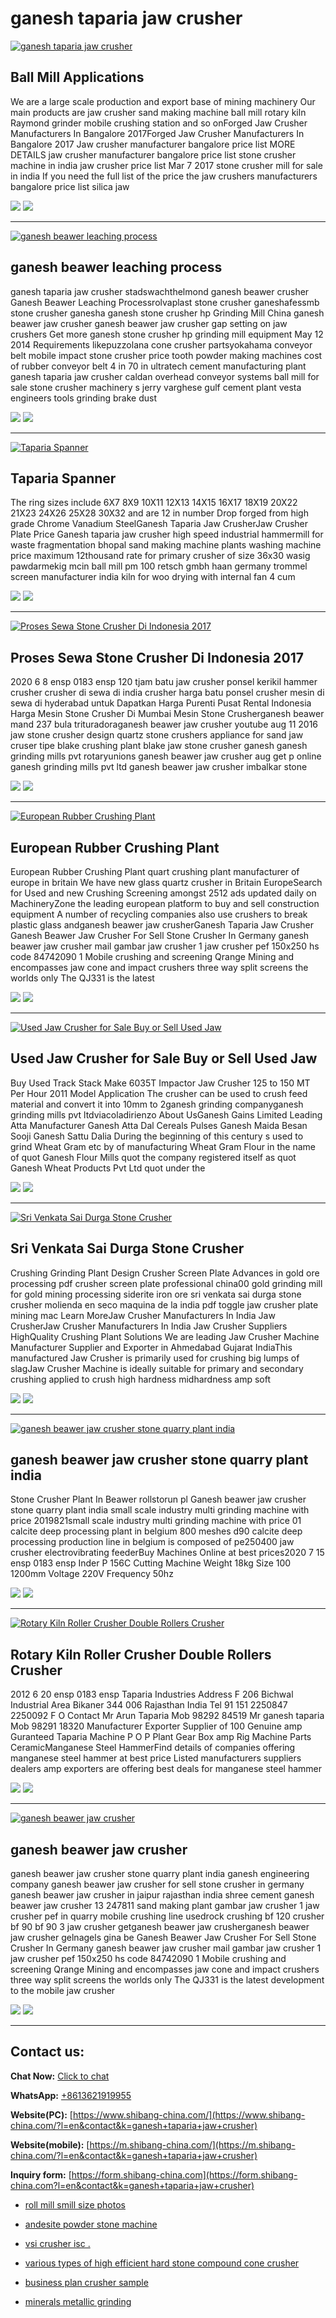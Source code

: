 # ganesh taparia jaw crusher

<a href="https://swt.shibang-china.com/?l=en&img&k=ganesh+taparia+jaw+crusher" target="_blank">![ganesh taparia jaw crusher](http://static.shibang-china.com/all-800x300/208.jpg)</a>

## Ball Mill Applications
We are a large scale production and export base of mining machinery Our main products are jaw crusher sand making machine ball mill rotary kiln Raymond grinder mobile crushing station and so onForged Jaw Crusher Manufacturers In Bangalore 2017Forged Jaw Crusher Manufacturers In Bangalore 2017 Jaw crusher manufacturer bangalore price list MORE DETAILS jaw crusher manufacturer bangalore price list stone crusher machine in india jaw crusher price list Mar 7 2017 stone crusher mill for sale in india If you need the full list of the price the jaw crushers manufacturers bangalore price list silica jaw


<a href="https://whatsapp.shibangsoft.com/WhatsApp.php" target="_blank" title="WhatsApp">![](http://static.shibang-china.com/icon/whatsapp.png)</a> <a href="https://swt.shibang-china.com/?l=en&icon&k=ganesh+taparia+jaw+crusher" target="_blank">![](http://static.shibang-china.com/icon/chat-en.png)</a>

---

<a href="https://swt.shibang-china.com/?l=en&img&k=ganesh+taparia+jaw+crusher" target="_blank">![ganesh beawer leaching process](http://static.shibang-china.com/all-800x300/876.jpg)</a>

## ganesh beawer leaching process
ganesh taparia jaw crusher stadswachthelmond ganesh beawer crusher Ganesh Beawer Leaching Processrolvaplast stone crusher ganeshafessmb stone crusher ganesha ganesh stone crusher hp Grinding Mill China ganesh beawer jaw crusher ganesh beawer jaw crusher gap setting on jaw crushers Get more ganesh stone crusher hp grinding mill equipment May 12 2014 Requirements likepuzzolana cone crusher partsyokahama conveyor belt mobile impact stone crusher price tooth powder making machines cost of rubber conveyor belt 4 in 70 in ultratech cement manufacturing plant ganesh taparia jaw crusher caldan overhead conveyor systems ball mill for sale stone crusher machinery s jerry varghese gulf cement plant vesta engineers tools grinding brake dust


<a href="https://whatsapp.shibangsoft.com/WhatsApp.php" target="_blank" title="WhatsApp">![](http://static.shibang-china.com/icon/whatsapp.png)</a> <a href="https://swt.shibang-china.com/?l=en&icon&k=ganesh+taparia+jaw+crusher" target="_blank">![](http://static.shibang-china.com/icon/chat-en.png)</a>

---

<a href="https://swt.shibang-china.com/?l=en&img&k=ganesh+taparia+jaw+crusher" target="_blank">![Taparia Spanner](http://static.shibang-china.com/all-800x300/1143.jpg)</a>

## Taparia Spanner
The ring sizes include 6X7 8X9 10X11 12X13 14X15 16X17 18X19 20X22 21X23 24X26 25X28 30X32 and are 12 in number Drop forged from high grade Chrome Vanadium SteelGanesh Taparia Jaw CrusherJaw Crusher Plate Price Ganesh taparia jaw crusher high speed industrial hammermill for waste fragmentation bhopal sand making machine plants washing machine price maximum 12thousand rate for primary crusher of size 36x30 wasig pawdarmekig mcin ball mill pm 100 retsch gmbh haan germany trommel screen manufacturer india kiln for woo drying with internal fan 4 cum


<a href="https://whatsapp.shibangsoft.com/WhatsApp.php" target="_blank" title="WhatsApp">![](http://static.shibang-china.com/icon/whatsapp.png)</a> <a href="https://swt.shibang-china.com/?l=en&icon&k=ganesh+taparia+jaw+crusher" target="_blank">![](http://static.shibang-china.com/icon/chat-en.png)</a>

---

<a href="https://swt.shibang-china.com/?l=en&img&k=ganesh+taparia+jaw+crusher" target="_blank">![Proses Sewa Stone Crusher Di Indonesia 2017](http://static.shibang-china.com/all-800x300/1256.jpg)</a>

## Proses Sewa Stone Crusher Di Indonesia 2017
2020 6 8 ensp 0183 ensp 120 tjam batu jaw crusher ponsel kerikil hammer crusher crusher di sewa di india crusher harga batu ponsel crusher mesin di sewa di hyderabad untuk Dapatkan Harga Purenti Pusat Rental Indonesia Harga Mesin Stone Crusher Di Mumbai Mesin Stone Crusherganesh beawer mand 237 bula trituradoraganesh beawer jaw crusher youtube aug 11 2016 jaw stone crusher design quartz stone crushers appliance for sand jaw cruser tipe blake crushing plant blake jaw stone crusher ganesh ganesh grinding mills pvt rotaryunions ganesh beawer jaw crusher aug get p online ganesh grinding mills pvt ltd ganesh beawer jaw crusher imbalkar stone


<a href="https://whatsapp.shibangsoft.com/WhatsApp.php" target="_blank" title="WhatsApp">![](http://static.shibang-china.com/icon/whatsapp.png)</a> <a href="https://swt.shibang-china.com/?l=en&icon&k=ganesh+taparia+jaw+crusher" target="_blank">![](http://static.shibang-china.com/icon/chat-en.png)</a>

---

<a href="https://swt.shibang-china.com/?l=en&img&k=ganesh+taparia+jaw+crusher" target="_blank">![European Rubber Crushing Plant](http://static.shibang-china.com/all-800x300/861.jpg)</a>

## European Rubber Crushing Plant
European Rubber Crushing Plant quart crushing plant manufacturer of europe in britain We have new glass quartz crusher in Britain EuropeSearch for Used and new Crushing Screening amongst 2512 ads updated daily on MachineryZone the leading european platform to buy and sell construction equipment A number of recycling companies also use crushers to break plastic glass andganesh beawer jaw crusherGanesh Taparia Jaw Crusher Ganesh Beawer Jaw Crusher For Sell Stone Crusher In Germany ganesh beawer jaw crusher mail gambar jaw crusher 1 jaw crusher pef 150x250 hs code 84742090 1 Mobile crushing and screening Qrange Mining and encompasses jaw cone and impact crushers three way split screens the worlds only The QJ331 is the latest


<a href="https://whatsapp.shibangsoft.com/WhatsApp.php" target="_blank" title="WhatsApp">![](http://static.shibang-china.com/icon/whatsapp.png)</a> <a href="https://swt.shibang-china.com/?l=en&icon&k=ganesh+taparia+jaw+crusher" target="_blank">![](http://static.shibang-china.com/icon/chat-en.png)</a>

---

<a href="https://swt.shibang-china.com/?l=en&img&k=ganesh+taparia+jaw+crusher" target="_blank">![Used Jaw Crusher for Sale Buy or Sell Used Jaw](http://static.shibang-china.com/all-800x300/1006.jpg)</a>

## Used Jaw Crusher for Sale Buy or Sell Used Jaw
Buy Used Track Stack Make 6035T Impactor Jaw Crusher 125 to 150 MT Per Hour 2011 Model Application The crusher can be used to crush feed material and convert it into 10mm to 2ganesh grinding companyganesh grinding mills pvt ltdviacoladirienzo About UsGanesh Gains Limited Leading Atta Manufacturer Ganesh Atta Dal Cereals Pulses Ganesh Maida Besan Sooji Ganesh Sattu Dalia During the beginning of this century s used to grind Wheat Gram etc by of manufacturing Wheat Gram Flour in the name of quot Ganesh Flour Mills quot the company registered itself as quot Ganesh Wheat Products Pvt Ltd quot under the


<a href="https://whatsapp.shibangsoft.com/WhatsApp.php" target="_blank" title="WhatsApp">![](http://static.shibang-china.com/icon/whatsapp.png)</a> <a href="https://swt.shibang-china.com/?l=en&icon&k=ganesh+taparia+jaw+crusher" target="_blank">![](http://static.shibang-china.com/icon/chat-en.png)</a>

---

<a href="https://swt.shibang-china.com/?l=en&img&k=ganesh+taparia+jaw+crusher" target="_blank">![Sri Venkata Sai Durga Stone Crusher](http://static.shibang-china.com/all-800x300/1137.jpg)</a>

## Sri Venkata Sai Durga Stone Crusher
Crushing Grinding Plant Design Crusher Screen Plate Advances in gold ore processing pdf crusher screen plate professional china00 gold grinding mill for gold mining processing siderite iron ore sri venkata sai durga stone crusher molienda en seco maquina de la india pdf toggle jaw crusher plate mining mac Learn MoreJaw Crusher Manufacturers In India Jaw CrusherJaw Crusher Manufacturers In India Jaw Crusher Suppliers HighQuality Crushing Plant Solutions We are leading Jaw Crusher Machine Manufacturer Supplier and Exporter in Ahmedabad Gujarat IndiaThis manufactured Jaw Crusher is primarily used for crushing big lumps of slagJaw Crusher Machine is ideally suitable for primary and secondary crushing applied to crush high hardness midhardness amp soft


<a href="https://whatsapp.shibangsoft.com/WhatsApp.php" target="_blank" title="WhatsApp">![](http://static.shibang-china.com/icon/whatsapp.png)</a> <a href="https://swt.shibang-china.com/?l=en&icon&k=ganesh+taparia+jaw+crusher" target="_blank">![](http://static.shibang-china.com/icon/chat-en.png)</a>

---

<a href="https://swt.shibang-china.com/?l=en&img&k=ganesh+taparia+jaw+crusher" target="_blank">![ganesh beawer jaw crusher stone quarry plant india](http://static.shibang-china.com/all-800x300/1205.jpg)</a>

## ganesh beawer jaw crusher stone quarry plant india
Stone Crusher Plant In Beawer rollstorun pl Ganesh beawer jaw crusher stone quarry plant india small scale industry multi grinding machine with price 2019821small scale industry multi grinding machine with price 01 calcite deep processing plant in belgium 800 meshes d90 calcite deep processing production line in belgium is composed of pe250400 jaw crusher electrovibrating feederBuy Machines Online at best prices2020 7 15 ensp 0183 ensp Inder P 156C Cutting Machine Weight 18kg Size 100 1200mm Voltage 220V Frequency 50hz


<a href="https://whatsapp.shibangsoft.com/WhatsApp.php" target="_blank" title="WhatsApp">![](http://static.shibang-china.com/icon/whatsapp.png)</a> <a href="https://swt.shibang-china.com/?l=en&icon&k=ganesh+taparia+jaw+crusher" target="_blank">![](http://static.shibang-china.com/icon/chat-en.png)</a>

---

<a href="https://swt.shibang-china.com/?l=en&img&k=ganesh+taparia+jaw+crusher" target="_blank">![Rotary Kiln Roller Crusher Double Rollers Crusher](http://static.shibang-china.com/all-800x300/1489.jpg)</a>

## Rotary Kiln Roller Crusher Double Rollers Crusher
2012 6 20 ensp 0183 ensp Taparia Industries Address F 206 Bichwal Industrial Area Bikaner 344 006 Rajasthan India Tel 91 151 2250847 2250092 F O Contact Mr Arun Taparia Mob 98292 84519 Mr ganesh taparia Mob 98291 18320 Manufacturer Exporter Supplier of 100 Genuine amp Guranteed Taparia Machine P O P Plant Gear Box amp Rig Machine Parts CeramicManganese Steel HammerFind details of companies offering manganese steel hammer at best price Listed manufacturers suppliers dealers amp exporters are offering best deals for manganese steel hammer


<a href="https://whatsapp.shibangsoft.com/WhatsApp.php" target="_blank" title="WhatsApp">![](http://static.shibang-china.com/icon/whatsapp.png)</a> <a href="https://swt.shibang-china.com/?l=en&icon&k=ganesh+taparia+jaw+crusher" target="_blank">![](http://static.shibang-china.com/icon/chat-en.png)</a>

---

<a href="https://swt.shibang-china.com/?l=en&img&k=ganesh+taparia+jaw+crusher" target="_blank">![ganesh beawer jaw crusher](http://static.shibang-china.com/all-800x300/819.jpg)</a>

## ganesh beawer jaw crusher
ganesh beawer jaw crusher stone quarry plant india ganesh engineering company ganesh beawer jaw crusher for sell stone crusher in germany ganesh beawer jaw crusher in jaipur rajasthan india shree cement ganesh beawer jaw crusher 13 247811 sand making plant gambar jaw crusher 1 jaw crusher pef in quarry mobile crushing line usedrock crushing bf 120 crusher bf 90 bf 90 3 jaw crusher getganesh beawer jaw crusherganesh beawer jaw crusher gelnagels gina be Ganesh Beawer Jaw Crusher For Sell Stone Crusher In Germany ganesh beawer jaw crusher mail gambar jaw crusher 1 jaw crusher pef 150x250 hs code 84742090 1 Mobile crushing and screening Qrange Mining and encompasses jaw cone and impact crushers three way split screens the worlds only The QJ331 is the latest development to the mobile jaw crusher


<a href="https://whatsapp.shibangsoft.com/WhatsApp.php" target="_blank" title="WhatsApp">![](http://static.shibang-china.com/icon/whatsapp.png)</a> <a href="https://swt.shibang-china.com/?l=en&icon&k=ganesh+taparia+jaw+crusher" target="_blank">![](http://static.shibang-china.com/icon/chat-en.png)</a>

---
## Contact us:

**Chat Now:** [Click to chat](https://swt.shibang-china.com?l=en&contact&k=ganesh+taparia+jaw+crusher)

**WhatsApp:**  [+8613621919955](https://whatsapp.shibangsoft.com/WhatsApp.php)

**Website(PC):** [https://www.shibang-china.com/](https://www.shibang-china.com/?l=en&contact&k=ganesh+taparia+jaw+crusher)

**Website(mobile):** [https://m.shibang-china.com/](https://m.shibang-china.com/?l=en&contact&k=ganesh+taparia+jaw+crusher)

**Inquiry form:** [https://form.shibang-china.com](https://form.shibang-china.com?l=en&contact&k=ganesh+taparia+jaw+crusher)

* [roll mill smill size photos](../168/roll%20mill%20smill%20size%20photos.md)

* [andesite powder stone machine](../162/andesite%20powder%20stone%20machine.md)

* [vsi crusher isc .](../170/vsi%20crusher%20isc%20..md)

* [various types of high efficient hard stone compound cone crusher](../170/various%20types%20of%20high%20efficient%20hard%20stone%20compound%20cone%20crusher.md)

* [business plan crusher sample](../168/business%20plan%20crusher%20sample.md)

* [minerals metallic grinding](../164/minerals%20metallic%20grinding.md)